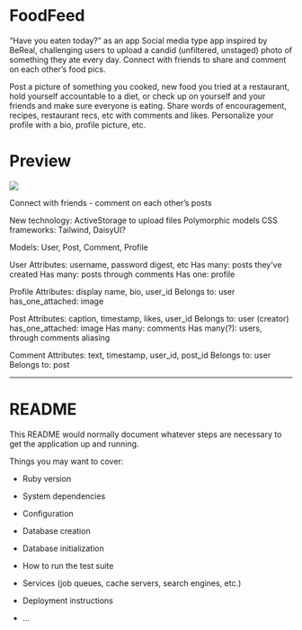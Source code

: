 # FoodFeed
“Have you eaten today?” as an app
Social media type app inspired by BeReal, challenging users to upload a candid (unfiltered, unstaged) photo of something they ate every day. Connect with friends to share and comment on each other’s food pics.

Post a picture of something you cooked, new food you tried at a restaurant, hold yourself accountable to a diet, or check up on yourself and your friends and make sure everyone is eating. Share words of encouragement, recipes, restaurant recs, etc with comments and likes. Personalize your profile with a bio, profile picture, etc.

# Preview
![](foodgif.gif)

Connect with friends - comment on each other’s posts

New technology: ActiveStorage to upload files
Polymorphic models
CSS frameworks: Tailwind, DaisyUI?

Models: User, Post, Comment, Profile

User Attributes: username, password digest, etc
	Has many: posts they’ve created
    Has many: posts through comments
    Has one: profile

Profile Attributes: display name, bio, user_id
	Belongs to: user
    has_one_attached: image

Post Attributes: caption, timestamp, likes, user_id
	Belongs to: user (creator)
    has_one_attached: image
	Has many: comments
	Has many(?): users, through comments
	aliasing

Comment Attributes: text, timestamp, user_id, post_id
	Belongs to: user
    Belongs to: post

------

# README

This README would normally document whatever steps are necessary to get the
application up and running.

Things you may want to cover:

* Ruby version

* System dependencies

* Configuration

* Database creation

* Database initialization

* How to run the test suite

* Services (job queues, cache servers, search engines, etc.)

* Deployment instructions

* ...
